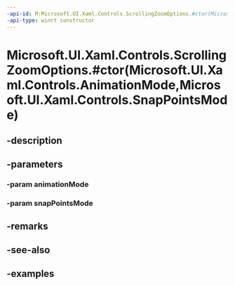 ```yaml
---
-api-id: M:Microsoft.UI.Xaml.Controls.ScrollingZoomOptions.#ctor(Microsoft.UI.Xaml.Controls.AnimationMode,Microsoft.UI.Xaml.Controls.SnapPointsMode)
-api-type: winrt constructor
---
```


# Microsoft.UI.Xaml.Controls.ScrollingZoomOptions.#ctor(Microsoft.UI.Xaml.Controls.AnimationMode,Microsoft.UI.Xaml.Controls.SnapPointsMode)

<!--
public ScrollingZoomOptions (Microsoft.UI.Xaml.Controls.AnimationMode animationMode, Microsoft.UI.Xaml.Controls.SnapPointsMode snapPointsMode);
-->


## -description

## -parameters

### -param animationMode

### -param snapPointsMode

## -remarks

## -see-also

## -examples


